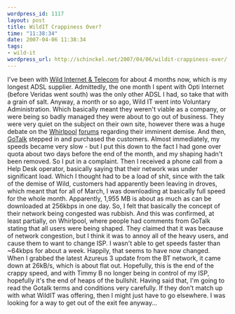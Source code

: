 ```yaml
--- 
wordpress_id: 1117
layout: post
title: WildIT Crappiness Over?
time: "11:38:34"
date: 2007-04-06 11:38:34
tags: 
- wild-it
wordpress_url: http://schinckel.net/2007/04/06/wildit-crappiness-over/
---
```

I've been with [Wild Internet & Telecom][1] for about 4 months now, which is my longest ADSL supplier. Admittedly, the one month I spent with Opti Internet (before Veridas went south) was the only other ADSL I had, so take that with a grain of salt. Anyway, a month or so ago, Wild IT went into Voluntary Administration. Which basically meant they weren't viable as a company, or were being so badly managed they were about to go out of business. They were very quiet on the subject on their own site, however there was a huge debate on the [Whirlpool][2] [forums][3] regarding their imminent demise. And then, [GoTalk][4] stepped in and purchased the customers. Almost immediately, my speeds became very slow - but I put this down to the fact I had gone over quota about two days before the end of the month, and my shaping hadn't been removed. So I put in a complaint. Then I received a phone call from a Help Desk operator, basically saying that their network was under significant load. Which I thought had to be a load of shit, since with the talk of the demise of Wild, customers had apparently been leaving in droves, which meant that for all of March, I was downloading at basically full speed for the whole month. Apparently, 1,955 MB is about as much as can be downloaded at 256kbps in one day. So, I felt that basically the concept of their network being congested was rubbish. And this was confirmed, at least partially, on Whirlpool, where people had comments from GoTalk stating that all users were being shaped. They claimed that it was because of network congestion, but I think it was to annoy all of the heavy users, and cause them to want to change ISP. I wasn't able to get speeds faster than ~64kbps for about a week. Happily, that seems to have now changed. When I grabbed the latest Azureus 3 update from the BT network, it came down at 26kB/s, which is about flat out. Hopefully, this is the end of the crappy speed, and with Timmy B no longer being in control of my ISP, hopefully it's the end of heaps of the bullshit. Having said that, I'm going to read the Gotalk terms and conditions very carefully. If they don't match up with what WildIT was offering, then I might just have to go elsewhere. I was looking for a way to get out of the exit fee anyway... 

   [1]: http://www.wildit.net.au
   [2]: http://www.whirlpool.net.au
   [3]: http://forums.whirlpool.net.au/forum-threads.cfm?f=115
   [4]: http://gotalk.com.au

